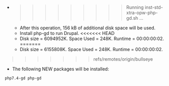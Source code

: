 * >>>>>>>>> Running inst-std-xtra-opw-php-gd.sh ...
  * After this operation, 156 kB of additional disk space will be used.
  * Install php-gd to run Drupal.
<<<<<<< HEAD
  * Disk size = 6094952K. Space Used = 248K. Runtime = 00:00:00:02.
=======
  * Disk size = 6155808K. Space Used = 248K. Runtime = 00:00:00:02.
>>>>>>> refs/remotes/origin/bullseye
  * The following NEW packages will be installed:
  ```bash
php7.4-gd php-gd
  ```
